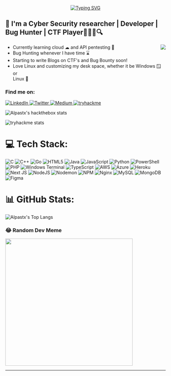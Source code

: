<p align="center">
  <a href="https://git.io/typing-svg">
    <img src="https://readme-typing-svg.demolab.com?font=Fira+Code&size=32&duration=2500&pause=500&color=685AFF&center=true&random=false&width=437&height=150&lines=Hi%2C+I'm+Alpastx;A+cybersec+Enthusiast+;A+Bug+Hunter;A+CTF+Player;A+Student" alt="Typing SVG" />
  </a>
</p>



## :name_badge: I'm a Cyber Security researcher | Developer | Bug Hunter | CTF Player🧑🏻‍💻🔍 
<img align="right" src="https://c.tenor.com/OKO48giZVgwAAAAC/school-superbad.gif" />

- Currently learning cloud ☁ and API pentesting 📝
- Bug Hunting whenever I have time ⌛
- Starting to write Blogs on CTF's and Bug Bounty soon!
- Love Linux and customizing my desk space, whether it be Windows 🪟 or <br> Linux 🐧


### Find me on:
<a href="https://linkedin.com/in/alpesh-bhagwatkar/">
  <img src="https://img.shields.io/badge/LinkedIn-0A66C2.svg?style=for-the-badge&logo=linkedin&logoColor=white" alt="LinkedIn" />
</a>
<a href="https://twitter.com/Alpastx">
  <img src="https://img.shields.io/badge/Twitter-1D9BF0.svg?style=for-the-badge&logo=twitter&logoColor=white" alt="Twitter" />
</a>
<a href="https://medium.com/@alpeshbhagwatkar45">
  <img src="https://img.shields.io/badge/Medium-000000.svg?style=for-the-badge&logo=medium&logoColor=white" alt="Medium" />
</a>
<a href="https://tryhackme.com/p/Alpastx">
  <img src="https://img.shields.io/badge/TryHackMe-212C42.svg?style=for-the-badge&logo=TryHackMe&logoColor=white" alt="tryhackme" />
</a>

![Alpastx's hackthebox stats](http://www.hackthebox.eu/badge/image/791406)

![tryhackme stats](https://raw.githubusercontent.com/Alpastx/Alpastx/master/assets/thm_propic.png)

# 💻 Tech Stack:
![C](https://img.shields.io/badge/c-%2300599C.svg?style=for-the-badge&logo=c&logoColor=white) ![C++](https://img.shields.io/badge/c++-%2300599C.svg?style=for-the-badge&logo=c%2B%2B&logoColor=white) ![Go](https://img.shields.io/badge/go-%2300ADD8.svg?style=for-the-badge&logo=go&logoColor=white) ![HTML5](https://img.shields.io/badge/html5-%23E34F26.svg?style=for-the-badge&logo=html5&logoColor=white) ![Java](https://img.shields.io/badge/java-%23ED8B00.svg?style=for-the-badge&logo=openjdk&logoColor=white) ![JavaScript](https://img.shields.io/badge/javascript-%23323330.svg?style=for-the-badge&logo=javascript&logoColor=%23F7DF1E) ![Python](https://img.shields.io/badge/python-3670A0?style=for-the-badge&logo=python&logoColor=ffdd54) ![PowerShell](https://img.shields.io/badge/PowerShell-%235391FE.svg?style=for-the-badge&logo=powershell&logoColor=white) ![PHP](https://img.shields.io/badge/php-%23777BB4.svg?style=for-the-badge&logo=php&logoColor=white) ![Windows Terminal](https://img.shields.io/badge/Windows%20Terminal-%234D4D4D.svg?style=for-the-badge&logo=windows-terminal&logoColor=white) ![TypeScript](https://img.shields.io/badge/typescript-%23007ACC.svg?style=for-the-badge&logo=typescript&logoColor=white) ![AWS](https://img.shields.io/badge/AWS-%23FF9900.svg?style=for-the-badge&logo=amazon-aws&logoColor=white) ![Azure](https://img.shields.io/badge/azure-%230072C6.svg?style=for-the-badge&logo=microsoftazure&logoColor=white) ![Heroku](https://img.shields.io/badge/heroku-%23430098.svg?style=for-the-badge&logo=heroku&logoColor=white) ![Next JS](https://img.shields.io/badge/Next-black?style=for-the-badge&logo=next.js&logoColor=white) ![NodeJS](https://img.shields.io/badge/node.js-6DA55F?style=for-the-badge&logo=node.js&logoColor=white) ![Nodemon](https://img.shields.io/badge/NODEMON-%23323330.svg?style=for-the-badge&logo=nodemon&logoColor=%BBDEAD) ![NPM](https://img.shields.io/badge/NPM-%23CB3837.svg?style=for-the-badge&logo=npm&logoColor=white) ![Nginx](https://img.shields.io/badge/nginx-%23009639.svg?style=for-the-badge&logo=nginx&logoColor=white) ![MySQL](https://img.shields.io/badge/mysql-%2300000f.svg?style=for-the-badge&logo=mysql&logoColor=white) ![MongoDB](https://img.shields.io/badge/MongoDB-%234ea94b.svg?style=for-the-badge&logo=mongodb&logoColor=white) ![Figma](https://img.shields.io/badge/figma-%23F24E1E.svg?style=for-the-badge&logo=figma&logoColor=white)
# 📊 GitHub Stats:
![Alpastx's Top Langs](https://github-readme-stats.vercel.app/api/top-langs/?username=Alpastx&show_icons=true&theme=radical&card_width=750)



### 😂 Random Dev Meme
<img src='https://randommeme-five.vercel.app/' style="height: 400px;"/>

---

